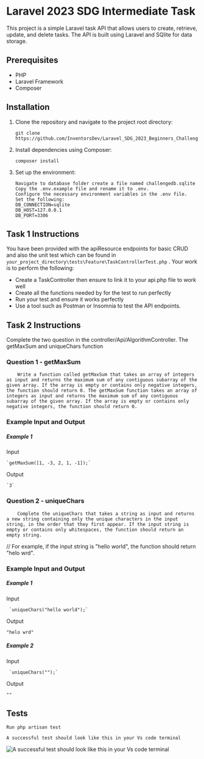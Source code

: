 # Laravel 2023 SDG Intermediate Task

This project is a simple Laravel task API that allows users to create, retrieve, update, and delete tasks. The API is built using Laravel and SQlite for data storage.

## Prerequisites

- PHP
- Laravel Framework
- Composer

## Installation

1. Clone the repository and navigate to the project root directory:

   ```shell
   git clone https://github.com/InventorsDev/Laravel_SDG_2023_Beginners_Challenge.git

2. Install dependencies using Composer:

   ```shell
   composer install

3. Set up the environment:

   ```shell
   Navigate to database folder create a file named challengedb.sqlite
   Copy the .env.example file and rename it to .env.
   Configure the necessary environment variables in the .env file.
   Set the following:
   DB_CONNECTION=sqlite
   DB_HOST=127.0.0.1
   DB_PORT=3306

## Task 1 Instructions

You have been provided with the apiResource endpoints for basic CRUD and also the unit test which can be found in `your_project_directory\tests\Feature\TaskControllerTest.php` .
Your work is to perform the following:

- Create a TaskController then ensure to link it to your api.php file to work well
- Create all the functions needed by for the test to run perfectly
- Run your test and ensure it works perfectly
- Use a tool such as Postman or Insomnia to test the API endpoints.


## Task 2 Instructions
Complete the two question in the controller/Api/AlgorithmController. The getMaxSum and uniqueChars function
### Question 1 - getMaxSum
        Write a function called getMaxSum that takes an array of integers as input and returns the maximum sum of any contiguous subarray of the given array. If the array is empty or contains only negative integers, the function should return 0. The getMaxSum function takes an array of integers as input and returns the maximum sum of any contiguous subarray of the given array. If the array is empty or contains only negative integers, the function should return 0.

### **Example Input and Output**
##### Example 1

Input

    `getMaxSum([1, -3, 2, 1, -1]);`

Output

    `3`
### Question 2 - uniqueChars
        Complete the uniqueChars that takes a string as input and returns a new string containing only the unique characters in the input string, in the order that they first appear. If the input string is empty or contains only whitespaces, the function should return an empty string.

// For example, if the input string is "hello world", the function should return "helo wrd".

### **Example Input and Output**
##### Example 1

Input

     `uniqueChars("hello world");`

Output

   `"helo wrd"`
##### Example 2

Input

     `uniqueChars("");`

Output

   `""`


## Tests

    Run php artisan test

    A successful test should look like this in your Vs code terminal

 ![A successful test should look like this in your Vs code terminal](public\Screenshottest.png)


